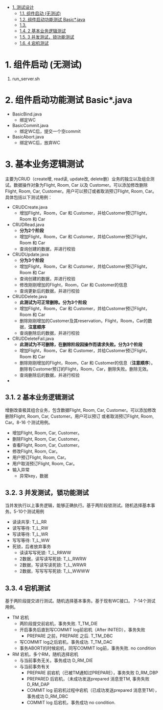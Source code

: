 - [1. 测试设计](#1-测试设计)
  - [1.1. 组件启动 (无测试)](#11-组件启动-无测试)
  - [1.2. 组件启动功能测试 Basic*.java](#12-组件启动功能测试-basicjava)
  - [1.3.](#13)
  - [1.4. 2 基本业务逻辑测试](#14-2-基本业务逻辑测试)
  - [1.5. 3 并发测试，锁功能测试](#15-3-并发测试锁功能测试)
  - [1.6. 4 宕机测试](#16-4-宕机测试)


# 1. 组件启动 (无测试)
1. run_server.sh


# 2. 组件启动功能测试 Basic*.java
- BasicBind.java
  - 绑定WC
- BasicCommit.java
  - 绑定WC后，提交一个空commit
- BasicAbort.java
  - 绑定WC后，放弃WC


# 3. 基本业务逻辑测试
主要为CRUD（create增, read读, update改, delete删）业务的独立以及组合测试。数据操作对象为Flight, Room, Car 以及 Customer。可以添加修改删除Flight, Room, Car, Customer。用户可以预订或者取消预订Flight, Room, Car。具体包括以下测试用例：
- CRUDCreate.java
  - 增加Flight，Room，Car 和 Customer，并给Customer预订Flight，Room 和 Car
- CRUDRead.java
  - **分为2个阶段**
  - 增加Flight，Room，Car 和 Customer，并给Customer预订Flight，Room 和 Car
  - 查询创建的数据，并进行校验
- CRUDUpdate.java
  - **分为3个阶段**
  - 增加Flight，Room，Car 和 Customer，并给Customer预订Flight，Room 和 Car
  - 查询创建的数据，并进行校验
  - 修改刚刚增加的Flight，Room，Car 和 Customer的信息
  - 查询更新后的数据，并进行校验
- CRUDDelete.java
  - **此测试为可正常删除。分为3个阶段**
  - 增加Flight，Room，Car 和 Customer，并给Customer预订Flight，Room 和 Car
  - 删除刚刚增加的Customer及其reservation，Flight，Room，Car的数据，**注意顺序**
  - 查询删除后的数据，并进行校验
- CRUDDeleteFail.java
  - **此测试为不可删除，在删除阶段因操作而请求失败。分为3个阶段**
  - 增加Flight，Room，Car 和 Customer，并给Customer预订Flight，Room 和 Car
  - 删除刚刚增加的Flight，Room，Car 和 Customer的信息（**注意顺序**）。删除有Customer预订的Flight，Room，Car，删除失败。删除无效。
  - 查询删除后的数据，并进行校验
- 


## 3.1. 2 基本业务逻辑测试
增删改查极其组合业务，包含数据Flight, Room, Car, Customer。可以添加修改删除Flight, Room, Car, Customer。用户可以预订
或者取消预订Flight, Room, Car。8-16 个测试用例。
- 增加Flight, Room, Car, Customer。
- 删除Flight, Room, Car, Customer。
- 查看Flight, Room, Car, Customer。
- 修改Flight, Room, Car。
- 用户预订Flight, Room, Car。
- 用户取消预订Flight, Room, Car。
- 输入异常
    - 异常key，数据
## 3.2. 3 并发测试，锁功能测试
当并发执行以上事务逻辑，能够正确执行。基于两阶段锁测试。随机选择基本事务。5-10个测试用例
- 读读共享: T_L_RR
- 读写等待: T_L_RW
- 写读等待: T_L_WR
- 写写等待: T_L_WW
- 死锁，后者放弃事务
    - 读读写写死锁: T_L_RRWW
    - 2数据，读写读写死锁: T_L_RWRW
    - 2数据，写读写读死锁: T_L_WRWR
    - 2数据，写写写写死锁: T_L_WWWW
## 3.3. 4 宕机测试
基于两阶段提交进行测试。随机选择基本事务。基于现有WC接口。 7-14个测试用例。
- TM 宕机
    - 两阶段提交前宕机，事务失败. T_TM_DIE
    - 开启事务后直到写COMMIT log前宕机（After INITED），事务失败
        - PREPARE 之前，PREPARE 之后. T_TM_DBC
    - 写COMMIT log之后宕机，事务成功. T_TM_DAC
    - 事务ABORT的时候宕机，同写COMMIT log前，事务失败. no condition
- RM 宕机，多个RM，随机选择宕机
    - 与当前事务无关。事务成功 D_RM_DIE
    - 与当前事务有关
        - PREPARE 前宕机（已被TM通知过PREPARE），事务失败 D_RM_DBP
        - PREPARED 后宕机，（未成功发送prepared 消息至TM, 事务失败 D_RM_DAP
        - COMMIT log 前宕机过程中宕机（已成功发送prepared 消息至TM），事务成功 D_RM_DBC
        - COMMIT log 后宕机，事务成功 no condition.